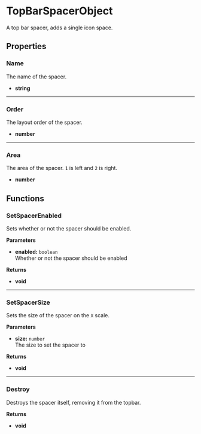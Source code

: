 # TopBarSpacerObject

A top bar spacer, adds a single icon space.

## Properties

### Name

The name of the spacer.

* **string**

---

### Order

The layout order of the spacer.

* **number**

---

### Area

The area of the spacer. `1` is left and `2` is right.

* **number**

## Functions

### SetSpacerEnabled

Sets whether or not the spacer should be enabled.

**Parameters**

* **enabled:** `boolean`\
Whether or not the spacer should be enabled

**Returns**

* **void**

---

### SetSpacerSize

Sets the size of the spacer on the `X` scale.

**Parameters**

* **size:** `number`\
The size to set the spacer to

**Returns**

* **void**

---

### Destroy

Destroys the spacer itself, removing it from the topbar.

**Returns**

* **void**